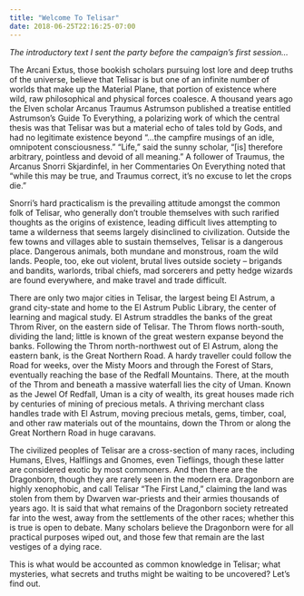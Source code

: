 ```yaml
---
title: "Welcome To Telisar"
date: 2018-06-25T22:16:25-07:00
---
```

*The introductory text I sent the party before the campaign’s first session…*

The Arcani Extus, those bookish scholars pursuing lost lore and deep truths of the universe, believe that Telisar is but one of an infinite number of worlds that make up the Material Plane, that portion of existence where wild, raw philosophical and physical forces coalesce. A thousand years ago the Elven scholar Arcanus Traumus Astrumson published a treatise entitled Astrumson’s Guide To Everything, a polarizing work of which the central thesis was that Telisar was but a material echo of tales told by Gods, and had no legitimate existence beyond “…the campfire musings of an idle, omnipotent consciousness.” “Life,” said the sunny scholar, “[is] therefore arbitrary, pointless and devoid of all meaning.” A follower of Traumus, the Arcanus Snorri Skjardinfel, in her Commentaries On Everything noted that “while this may be true, and Traumus correct, it’s no excuse to let the crops die.”

Snorri’s hard practicalism is the prevailing attitude amongst the common folk of Telisar, who generally don’t trouble themselves with such rarified thoughts as the origins of existence, leading difficult lives attempting to tame a wilderness that seems largely disinclined to civilization. Outside the few towns and villages able to sustain themselves, Telisar is a dangerous place. Dangerous animals, both mundane and monstrous, roam the wild lands. People, too, eke out violent, brutal lives outside society – brigands and bandits, warlords, tribal chiefs, mad sorcerers and petty hedge wizards are found everywhere, and make travel and trade difficult.

There are only two major cities in Telisar, the largest being El Astrum, a grand city-state and home to the El Astrum Public Library, the center of learning and magical study. El Astrum straddles the banks of the great Throm River, on the eastern side of Telisar. The Throm flows north-south, dividing the land; little is known of the great western expanse beyond the banks. Following the Throm north-northwest out of El Astrum, along the eastern bank, is the Great Northern Road. A hardy traveller could follow the Road for weeks, over the Misty Moors and through the Forest of Stars, eventually reaching the base of the Redfall Mountains. There, at the mouth of the Throm and beneath a massive waterfall lies the city of Uman. Known as the Jewel Of Redfall, Uman is a city of wealth, its great houses made rich by centuries of mining of precious metals. A thriving merchant class handles trade with El Astrum, moving precious metals, gems, timber, coal, and other raw materials out of the mountains, down the Throm or along the Great Northern Road in huge caravans.

The civilized peoples of Telisar are a cross-section of many races, including Humans, Elves, Halflings and Gnomes, even Tieflings, though these latter are considered exotic by most commoners. And then there are the Dragonborn, though they are rarely seen in the modern era. Dragonborn are highly xenophobic, and call Telisar “The First Land,” claiming the land was stolen from them by Dwarven war-priests and their armies thousands of years ago. It is said that what remains of the Dragonborn society retreated far into the west, away from the settlements of the other races; whether this is true is open to debate. Many scholars believe the Dragonborn were for all practical purposes wiped out, and those few that remain are the last vestiges of a dying race.

This is what would be accounted as common knowledge in Telisar; what mysteries, what secrets and truths might be waiting to be uncovered? Let’s find out.
